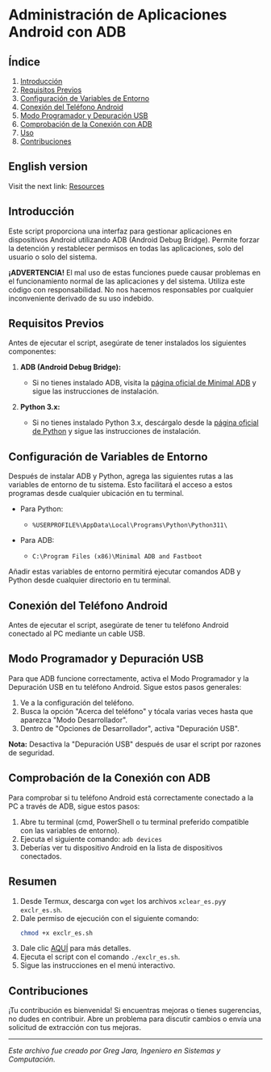 # Administración de Aplicaciones Android con ADB

## Índice

1. [Introducción](#introducción)
2. [Requisitos Previos](#requisitos-previos)
3. [Configuración de Variables de Entorno](#configuración-de-variables-de-entorno)
4. [Conexión del Teléfono Android](#conexión-del-teléfono-android)
5. [Modo Programador y Depuración USB](#modo-programador-y-depuración-usb)
6. [Comprobación de la Conexión con ADB](#comprobación-de-la-conexión-con-adb)
7. [Uso](#uso)
8. [Contribuciones](#contribuciones)

## English version 

Visit the next link: [Resources](https://github.com/greg4rn/resources)

## Introducción

Este script proporciona una interfaz para gestionar aplicaciones en dispositivos Android utilizando ADB (Android Debug Bridge). Permite forzar la detención y restablecer permisos en todas las aplicaciones, solo del usuario o solo del sistema.

**¡ADVERTENCIA!**
El mal uso de estas funciones puede causar problemas en el funcionamiento normal de las aplicaciones y del sistema. Utiliza este código con responsabilidad. No nos hacemos responsables por cualquier inconveniente derivado de su uso indebido.

## Requisitos Previos

Antes de ejecutar el script, asegúrate de tener instalados los siguientes componentes:

1. **ADB (Android Debug Bridge):**
   - Si no tienes instalado ADB, visita la [página oficial de Minimal ADB](https://androidmtk.com/download-minimal-adb-fastboot-tool) y sigue las instrucciones de instalación.

2. **Python 3.x:**
   - Si no tienes instalado Python 3.x, descárgalo desde la [página oficial de Python](https://www.python.org/downloads/) y sigue las instrucciones de instalación.

## Configuración de Variables de Entorno

Después de instalar ADB y Python, agrega las siguientes rutas a las variables de entorno de tu sistema. Esto facilitará el acceso a estos programas desde cualquier ubicación en tu terminal.

- Para Python:
  - `%USERPROFILE%\AppData\Local\Programs\Python\Python311\`

- Para ADB:
  - `C:\Program Files (x86)\Minimal ADB and Fastboot`

Añadir estas variables de entorno permitirá ejecutar comandos ADB y Python desde cualquier directorio en tu terminal.

## Conexión del Teléfono Android

Antes de ejecutar el script, asegúrate de tener tu teléfono Android conectado al PC mediante un cable USB.

## Modo Programador y Depuración USB

Para que ADB funcione correctamente, activa el Modo Programador y la Depuración USB en tu teléfono Android. Sigue estos pasos generales:

1. Ve a la configuración del teléfono.
2. Busca la opción "Acerca del teléfono" y tócala varias veces hasta que aparezca "Modo Desarrollador".
3. Dentro de "Opciones de Desarrollador", activa "Depuración USB".

**Nota:** Desactiva la "Depuración USB" después de usar el script por razones de seguridad.

## Comprobación de la Conexión con ADB

Para comprobar si tu teléfono Android está correctamente conectado a la PC a través de ADB, sigue estos pasos:

1. Abre tu terminal (cmd, PowerShell o tu terminal preferido compatible con las variables de entorno).
2. Ejecuta el siguiente comando: `adb devices`
3. Deberías ver tu dispositivo Android en la lista de dispositivos conectados.

## Resumen

1. Desde Termux, descarga con `wget` los archivos `xclear_es.py`y `exclr_es.sh`.
2. Dale permiso de ejecución con el siguiente comando:
   ```bash
   chmod +x exclr_es.sh
   ```
3. Dale clic [AQUÍ](https://github.com/greg4rn/resources/blob/main/Instrucciones.md) para más detalles.
4. Ejecuta el script con el comando `./exclr_es.sh`.
5. Sigue las instrucciones en el menú interactivo.

## Contribuciones

¡Tu contribución es bienvenida! Si encuentras mejoras o tienes sugerencias, no dudes en contribuir. Abre un problema para discutir cambios o envía una solicitud de extracción con tus mejoras.

---

*Este archivo fue creado por Greg Jara, Ingeniero en Sistemas y Computación.*
